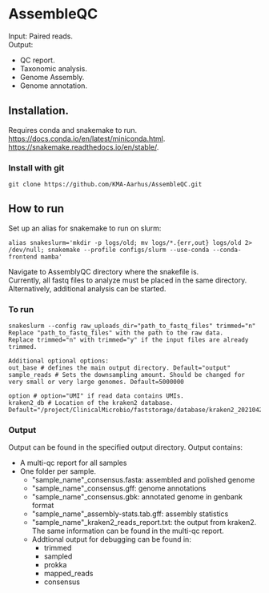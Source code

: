 # AssembleQC
Input: Paired reads.    
Output:  
- QC report. 
- Taxonomic analysis. 
- Genome Assembly. 
- Genome annotation. 
## Installation. 
Requires conda and snakemake to run.  
https://docs.conda.io/en/latest/miniconda.html. 
https://snakemake.readthedocs.io/en/stable/. 
### Install with git
```
git clone https://github.com/KMA-Aarhus/AssembleQC.git
```
## How to run
Set up an alias for snakemake to run on slurm:
```
alias snakeslurm='mkdir -p logs/old; mv logs/*.{err,out} logs/old 2> /dev/null; snakemake --profile configs/slurm --use-conda --conda-frontend mamba'
```
Navigate to AssemblyQC directory where the snakefile is.  
Currently, all fastq files to analyze must be placed in the same directory. Alternatively, additional analysis can be started.
### To run 
```
snakeslurm --config raw_uploads_dir="path_to_fastq_files" trimmed="n"
Replace "path_to_fastq_files" with the path to the raw data.
Replace trimmed="n" with trimmed="y" if the input files are already trimmed.

Additional optional options:
out_base # defines the main output directory. Default="output"
sample_reads # Sets the downsampling amount. Should be changed for very small or very large genomes. Default=5000000

option # option="UMI" if read data contains UMIs. 
kraken2_db # Location of the kraken2 database. Default="/project/ClinicalMicrobio/faststorage/database/kraken2_20210423"
```

### Output
Output can be found in the specified output directory. Output contains:
* A multi-qc report for all samples
* One folder per sample.
  * "sample_name"_consensus.fasta: assembled and polished genome
  * "sample_name"_consensus.gff: genome annotations
  * "sample_name"_consensus.gbk: annotated genome in genbank format
  * "sample_name"_assembly-stats.tab.gff: assembly statistics
  * "sample_name"_kraken2_reads_report.txt: the output from kraken2. The same information can be found in the multi-qc report.
  * Addtional output for debugging can be found in:
    * trimmed
    * sampled
    * prokka
    * mapped_reads
    * consensus



